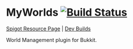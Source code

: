 # MyWorlds [![Build Status](https://drone.io/github.com/bergerhealer/MyWorlds/status.png)](https://drone.io/github.com/bergerhealer/MyWorlds/latest)
[Spigot Resource Page](https://www.spigotmc.org/resources/myworlds.8011/) | [Dev Builds](https://drone.io/github.com/bergerhealer/MyWorlds/files)

World Management plugin for Bukkit.
